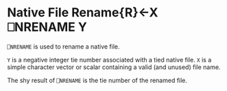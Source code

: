 




<h1 class="heading"><span class="name">Native File Rename</span><span class="command">{R}←X ⎕NRENAME Y</span></h1>

`⎕NRENAME` is used to rename a native file.


`Y` is a negative integer tie number associated with a tied native file.  `X` is a simple character vector or scalar containing a valid (and unused) file name.


The shy result of `⎕NRENAME` is the tie number of the renamed file.



